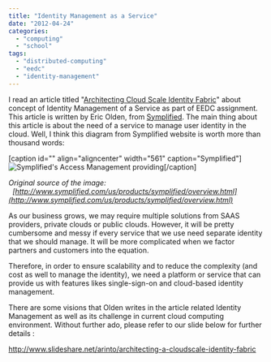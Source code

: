 ```yaml
---
title: "Identity Management as a Service"
date: "2012-04-24"
categories: 
  - "computing"
  - "school"
tags: 
  - "distributed-computing"
  - "eedc"
  - "identity-management"
---
```


I read an article titled "[Architecting Cloud Scale Identity Fabric](http://ieeexplore.ieee.org/xpl/login.jsp?tp=&arnumber=5719572&url=http%3A%2F%2Fieeexplore.ieee.org%2Fiel5%2F2%2F5731551%2F05719572.pdf%3Farnumber%3D5719572)" about concept of Identity Management of a Service as part of EEDC assignment. This article is written by Eric Olden, from [Symplified](http://www.symplified.com/). The main thing about this article is about the need of a service to manage user identity in the cloud. Well, I think this diagram from Symplified website is worth more than thousand words:

\[caption id="" align="aligncenter" width="561" caption="Symplified"\]![Symplified's Access Management providing ](images/symplified_access-management.png "Symplified's Identity Management as a Service")\[/caption\]

_Original source of the image:   [http://www.symplified.com/us/products/symplified/overview.html](http://www.symplified.com/us/products/symplified/overview.html)_

As our business grows, we may require multiple solutions from SAAS providers, private clouds or public clouds. However, it will be pretty cumbersome and messy if every service that we use need separate identity that we should manage. It will be more complicated when we factor partners and customers into the equation.

Therefore, in order to ensure scalability and to reduce the complexity (and cost as well to manage the identity), we need a platform or service that can provide us with features likes single-sign-on and cloud-based identity management.

There are some visions that Olden writes in the article related Identity Management as well as its challenge in current cloud computing environment. Without further ado, please refer to our slide below for further details :

http://www.slideshare.net/arinto/architecting-a-cloudscale-identity-fabric
